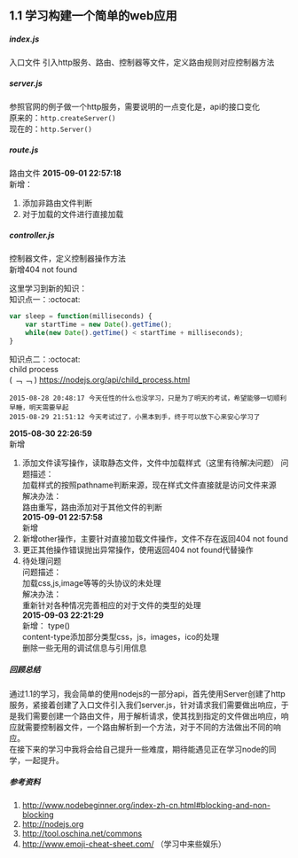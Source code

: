 1.1 学习构建一个简单的web应用
---
##### index.js
入口文件
引入http服务、路由、控制器等文件，定义路由规则对应控制器方法
##### server.js
参照官网的例子做一个http服务，需要说明的一点变化是，api的接口变化  
原来的：`http.createServer()`  
现在的：`http.Server()`  
##### route.js
路由文件
**2015-09-01 22:57:18**  
新增：  
1. 添加非路由文件判断  
2. 对于加载的文件进行直接加载  
##### controller.js
控制器文件，定义控制器操作方法  
新增404 not found  

这里学习到新的知识：  
知识点一：:octocat:  
```js 
var sleep = function(milliseconds) {  
	var startTime = new Date().getTime();  
	while(new Date().getTime() < startTime + milliseconds);  
}
```
知识点二：:octocat:  
child process  
 ( ﹁ ﹁ ) https://nodejs.org/api/child_process.html  

```
2015-08-28 20:48:17 今天任性的什么也没学习，只是为了明天的考试，希望能够一切顺利  
早睡，明天需要早起
2015-08-29 21:51:12 今天考试过了，小黑本到手，终于可以放下心来安心学习了  
```
**2015-08-30 22:26:59**  
新增  
1. 添加文件读写操作，读取静态文件，文件中加载样式（这里有待解决问题）
问题描述：  
加载样式的按照pathname判断来源，现在样式文件直接就是访问文件来源  
解决办法：  
路由重写，路由添加对于其他文件的判断  
**2015-09-01 22:57:58**  
新增  
1. 新增other操作，主要针对直接加载文件操作，文件不存在返回404 not found  
2. 更正其他操作错误抛出异常操作，使用返回404 not found代替操作  
3. 待处理问题   
问题描述：  
加载css,js,image等等的头协议的未处理  
解决办法：  
重新针对各种情况完善相应的对于文件的类型的处理  
**2015-09-03 22:21:29**  
新增： type()  
content-type添加部分类型css，js，images，ico的处理  
删除一些无用的调试信息与引用信息  
##### 回顾总结
通过1.1的学习，我会简单的使用nodejs的一部分api，首先使用Server创建了http服务，紧接着创建了入口文件引入我们server.js，针对请求我们需要做出响应，于是我们需要创建一个路由文件，用于解析请求，使其找到指定的文件做出响应，响应就需要控制器文件，一个路由解析到一个方法，对于不同的方法做出不同的响应。  
在接下来的学习中我将会给自己提升一些难度，期待能遇见正在学习node的同学，一起提升。  
##### 参考资料
1. http://www.nodebeginner.org/index-zh-cn.html#blocking-and-non-blocking
2. http://nodejs.org
3. http://tool.oschina.net/commons
4. http://www.emoji-cheat-sheet.com/  （学习中来些娱乐）